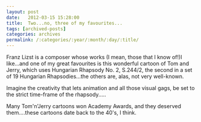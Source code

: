 ```yaml
---
layout: post
date:	2012-03-15 15:28:00
title:  Two...no, three of my favourites...
tags: [archived-posts]
categories: archives
permalink: /:categories/:year/:month/:day/:title/
---
```

Franz Lizst is a composer whose works (I mean, those that I know of!)I like...and one of my great favourites is this wonderful cartoon of Tom and Jerry, which uses Hungarian Rhapsody No. 2, S.244/2, the second in a set of 19 Hungarian Rhapsodies...the others are, alas, not very well-known.

<lj-embed id="867"/>

Imagine the creativity that lets animation and all those visual gags, be set to the strict time-frame of the rhapsody.....

Many Tom'n'Jerry cartoons won Academy Awards, and they deserved them....these cartoons date back to the 40's, I think.
